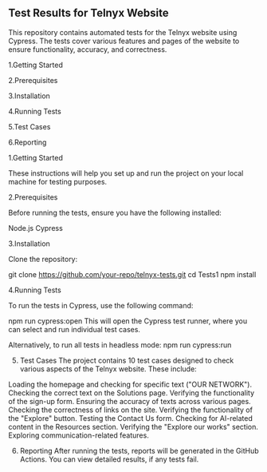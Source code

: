 ## Test Results for Telnyx Website

This repository contains automated tests for the Telnyx website using Cypress. The tests cover various features and pages of the website to ensure functionality, accuracy, and correctness.

1.Getting Started

2.Prerequisites

3.Installation

4.Running Tests

5.Test Cases

6.Reporting

1.Getting Started

These instructions will help you set up and run the project on your local machine for testing purposes.

2.Prerequisites

Before running the tests, ensure you have the following installed:

Node.js
Cypress

3.Installation

Clone the repository:

git clone https://github.com/your-repo/telnyx-tests.git
cd Tests1
npm install

4.Running Tests

To run the tests in Cypress, use the following command:

npm run cypress:open
This will open the Cypress test runner, where you can select and run individual test cases.

Alternatively, to run all tests in headless mode:
npm run cypress:run

5. Test Cases
The project contains 10 test cases designed to check various aspects of the Telnyx website. These include:

Loading the homepage and checking for specific text ("OUR NETWORK").
Checking the correct text on the Solutions page.
Verifying the functionality of the sign-up form.
Ensuring the accuracy of texts across various pages.
Checking the correctness of links on the site.
Verifying the functionality of the "Explore" button.
Testing the Contact Us form.
Checking for AI-related content in the Resources section.
Verifying the "Explore our works" section.
Exploring communication-related features.

6. Reporting
After running the tests, reports will be generated in the GitHub Actions. You can view detailed results, if any tests fail.
